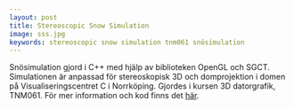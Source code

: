 ```yaml
---
layout: post
title: Stereoscopic Snow Simulation
image: sss.jpg
keywords: stereoscopic snow simulation tnm061 snösimulation
---
```


Snösimulation gjord i C++ med hjälp av biblioteken OpenGL och SGCT. Simulationen är anpassad för stereoskopisk 3D och domprojektion i domen på Visualiseringscentret C i Norrköping. Gjordes i kursen 3D datorgrafik, TNM061. För mer information och kod finns det [här](https://github.com/tistatos/TNM061-StereoSnowSim).
